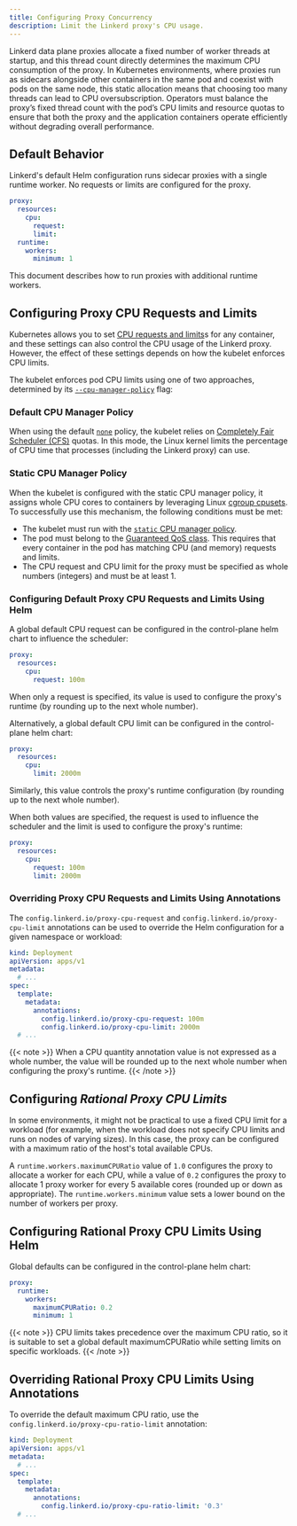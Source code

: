 ```yaml
---
title: Configuring Proxy Concurrency
description: Limit the Linkerd proxy's CPU usage.
---
```


Linkerd data plane proxies allocate a fixed number of worker threads at startup,
and this thread count directly determines the maximum CPU consumption of the
proxy. In Kubernetes environments, where proxies run as sidecars alongside other
containers in the same pod and coexist with pods on the same node, this static
allocation means that choosing too many threads can lead to CPU
oversubscription. Operators must balance the proxy’s fixed thread count with the
pod’s CPU limits and resource quotas to ensure that both the proxy and the
application containers operate efficiently without degrading overall
performance.

## Default Behavior

Linkerd's default Helm configuration runs sidecar proxies with a single runtime
worker. No requests or limits are configured for the proxy.

```yaml
proxy:
  resources:
    cpu:
      request:
      limit:
  runtime:
    workers:
      minimum: 1
```

This document describes how to run proxies with additional runtime workers.

## Configuring Proxy CPU Requests and Limits

Kubernetes allows you to set [CPU requests and
limits](https://kubernetes.io/docs/tasks/configure-pod-container/assign-cpu-resource/#specify-a-cpu-request-and-a-cpu-limit)s
for any container, and these settings can also control the CPU usage of the
Linkerd proxy. However, the effect of these settings depends on how the kubelet
enforces CPU limits.

The kubelet enforces pod CPU limits using one of two approaches, determined by
its
[`--cpu-manager-policy`](https://kubernetes.io/docs/tasks/administer-cluster/cpu-management-policies/#configuration)
flag:

### Default CPU Manager Policy

When using the default
[`none`](https://kubernetes.io/docs/tasks/administer-cluster/cpu-management-policies/#none-policy)
policy, the kubelet relies on [Completely Fair Scheduler
(CFS)](https://en.wikipedia.org/wiki/Completely_Fair_Scheduler) quotas. In this
mode, the Linux kernel limits the percentage of CPU time that processes
(including the Linkerd proxy) can use.

### Static CPU Manager Policy

When the kubelet is configured with the static CPU manager policy, it assigns
whole CPU cores to containers by leveraging Linux [cgroup
cpusets](https://www.kernel.org/doc/html/latest/admin-guide/cgroup-v2.html#cpuset).
To successfully use this mechanism, the following conditions must be met:

- The kubelet must run with the [`static` CPU manager
  policy](https://kubernetes.io/docs/tasks/administer-cluster/cpu-management-policies/#static-policy).
- The pod must belong to the [Guaranteed QoS
  class](https://kubernetes.io/docs/tasks/configure-pod-container/quality-service-pod#create-a-pod-that-gets-assigned-a-qos-class-of-guaranteed).
  This requires that every container in the pod has matching CPU (and memory)
  requests and limits.
- The CPU request and CPU limit for the proxy must be specified as whole numbers
  (integers) and must be at least 1.

### Configuring Default Proxy CPU Requests and Limits Using Helm

A global default CPU request can be configured in the control-plane helm chart
to influence the scheduler:

```yaml
proxy:
  resources:
    cpu:
      request: 100m
```

When only a request is specified, its value is used to configure the proxy's
runtime (by rounding up to the next whole number).

Alternatively, a global default CPU limit can be configured in the
control-plane helm chart:

```yaml
proxy:
  resources:
    cpu:
      limit: 2000m
```

Similarly, this value controls the proxy's runtime configuration (by rounding up
to the next whole number).

When both values are specified, the request is used to influence the scheduler
and the limit is used to configure the proxy's runtime:

```yaml
proxy:
  resources:
    cpu:
      request: 100m
      limit: 2000m
```

### Overriding Proxy CPU Requests and Limits Using Annotations

The `config.linkerd.io/proxy-cpu-request` and
`config.linkerd.io/proxy-cpu-limit` annotations can be used to override the Helm
configuration for a given namespace or workload:

```yaml
kind: Deployment
apiVersion: apps/v1
metadata:
  # ...
spec:
  template:
    metadata:
      annotations:
        config.linkerd.io/proxy-cpu-request: 100m
        config.linkerd.io/proxy-cpu-limit: 2000m
  # ...
```

{{< note >}} When a CPU quantity annotation value is not expressed as a whole
number, the value will be rounded up to the next whole number when configuring
the proxy's runtime. {{< /note >}}

## Configuring _Rational Proxy CPU Limits_

In some environments, it might not be practical to use a fixed CPU limit for a
workload (for example, when the workload does not specify CPU limits and runs on
nodes of varying sizes). In this case, the proxy can be configured with a
maximum ratio of the host's total available CPUs.

A `runtime.workers.maximumCPURatio` value of `1.0` configures the proxy to
allocate a worker for each CPU, while a value of `0.2` configures the proxy to
allocate 1 proxy worker for every 5 available cores (rounded up or down as
appropriate). The `runtime.workers.minimum` value sets a lower bound on the
number of workers per proxy.

## Configuring Rational Proxy CPU Limits Using Helm

Global defaults can be configured in the control-plane helm chart:

```yaml
proxy:
  runtime:
    workers:
      maximumCPURatio: 0.2
      minimum: 1
```

{{< note >}} CPU limits takes precedence over the maximum CPU ratio, so it is
suitable to set a global default maximumCPURatio while setting limits on
specific workloads. {{< /note >}}

## Overriding Rational Proxy CPU Limits Using Annotations

To override the default maximum CPU ratio, use the
`config.linkerd.io/proxy-cpu-ratio-limit` annotation:

```yaml
kind: Deployment
apiVersion: apps/v1
metadata:
  # ...
spec:
  template:
    metadata:
      annotations:
        config.linkerd.io/proxy-cpu-ratio-limit: '0.3'
  # ...
```
